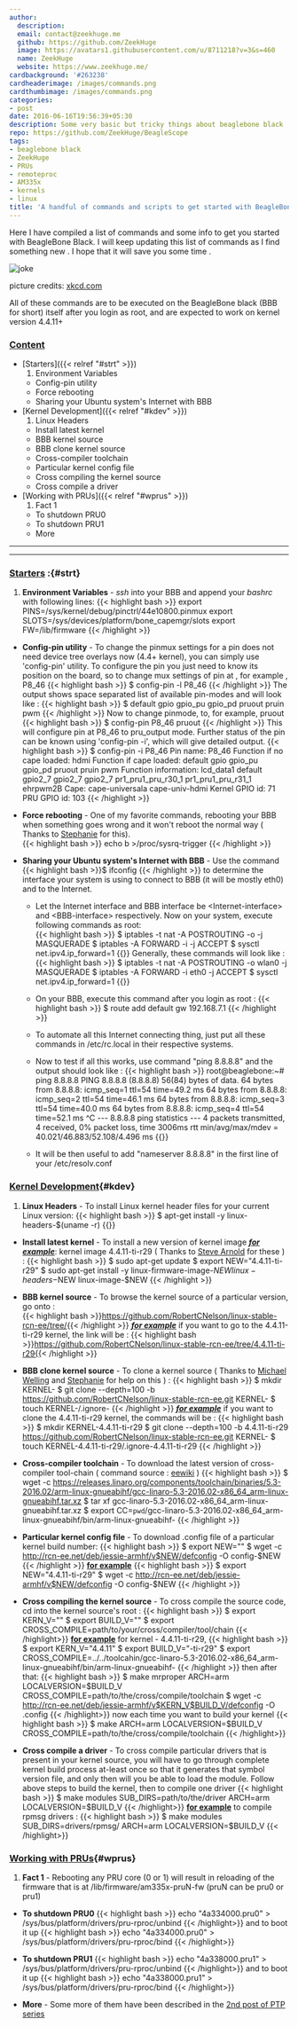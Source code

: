 ```yaml
---
author:
  description: 
  email: contact@zeekhuge.me
  github: https://github.com/ZeekHuge
  image: https://avatars1.githubusercontent.com/u/8711218?v=3&s=460
  name: ZeekHuge
  website: https://www.zeekhuge.me/
cardbackground: '#263238'
cardheaderimage: /images/commands.png
cardthumbimage: /images/commands.png
categories:
- post
date: 2016-06-16T19:56:39+05:30
description: Some very basic but tricky things about beaglebone black
repo: https://github.com/ZeekHuge/BeagleScope
tags:
- beaglebone black
- ZeekHuge
- PRUs
- remoteproc
- AM335x
- kernels
- linux
title: 'A handful of commands and scripts to get started with BeagleBone Black'
---
```


Here I have compiled a list of commands and some info to get you started with BeagleBone Black. I will keep updating this list of commands as I find something new . I hope that it will save you some time .

![joke](/jokes/worth_time.png)

picture credits: [xkcd.com](https://xkcd.com)

All of these commands are to be executed on the BeagleBone black (BBB for short) itself after you login as root, and are expected to work on kernel version 4.4.11+

### <u>Content</u>
* [Starters]({{< relref "#strt" >}})
	1. Environment Variables
	+ Config-pin utility
	+ Force rebooting
	+ Sharing your Ubuntu system's Internet with BBB
* [Kernel Development]({{< relref "#kdev" >}})
	1. Linux Headers
	+ Install latest kernel
	+ BBB kernel source
	+ BBB clone kernel source
	+ Cross-compiler toolchain
	+ Particular kernel config file
	+ Cross compiling the kernel source
	+ Cross compile a driver
* [Working with PRUs]({{< relref "#wprus" >}})
	1. Fact 1
	+ To shutdown PRU0
	+ To shutdown PRU1
	+ More

---
---

### <u>Starters</u> :{#strt}


1. **Environment Variables** - *ssh* into your BBB and append your *bashrc* with following lines:
{{< highlight bash >}}
export PINS=/sys/kernel/debug/pinctrl/44e10800.pinmux
export SLOTS=/sys/devices/platform/bone_capemgr/slots
export FW=/lib/firmware
{{< /highlight >}}

* **Config-pin utility** - To change the pinmux settings for a pin does not need device tree overlays now (4.4+ kernel), you can simply use 'config-pin' utility. To configure the pin you just need to know its position on the board, so to change mux settings of pin at , for example , P8_46
{{< highlight bash >}}
$ config-pin -l P8_46
{{< /highlight >}}
The output shows space separated list of available pin-modes and will look like :
{{< highlight bash >}}
$ default gpio gpio_pu gpio_pd pruout pruin pwm
{{< /highlight >}}
Now to change pinmode, to, for example, pruout
{{< highlight bash >}}
$ config-pin P8_46 pruout
{{< /highlight >}}
This will configure pin at P8_46 to pru_output mode.
Further status of the pin can be known using 'config-pin -i', which will give detailed output.
{{< highlight bash >}}
$ config-pin -i P8_46
Pin name: P8_46
Function if no cape loaded: hdmi
Function if cape loaded: default gpio gpio_pu gpio_pd pruout pruin pwm
Function information: lcd_data1 default gpio2_7 gpio2_7 gpio2_7 pr1_pru1_pru_r30_1 pr1_pru1_pru_r31_1 ehrpwm2B
Cape: cape-universala cape-univ-hdmi
Kernel GPIO id: 71
PRU GPIO id: 103
{{< /highlight >}}




* **Force rebooting** -  One of my favorite commands, rebooting your BBB when something goes wrong and it won't reboot the normal way ( Thanks to [Stephanie](https://github.com/SJLC) for this).  
{{< highlight bash >}}
echo b >/proc/sysrq-trigger
{{< /highlight >}}

* **Sharing your Ubuntu system's Internet with BBB** -  Use the command {{< highlight bash >}}$ ifconfig {{< /highlight >}} to determine the interface your system is using to connect to BBB (it will be mostly eth0) and to the Internet.
	* Let the Internet interface and BBB interface be \<Internet-interface\> and \<BBB-interface\> respectively. Now on your system, execute following commands as root:		
{{< highlight bash >}}
$ iptables -t nat -A POSTROUTING -o <Internet-interface> -j MASQUERADE
$ iptables -A FORWARD -i <BBB-interface> -j ACCEPT
$ sysctl net.ipv4.ip_forward=1
{{</highlight>}}
	Generally, these commands will look like :
{{< highlight bash >}}
$ iptables -t nat -A POSTROUTING -o wlan0 -j MASQUERADE
$ iptables -A FORWARD -i eth0 -j ACCEPT
$ sysctl net.ipv4.ip_forward=1
{{</highlight>}}

	* On your BBB, execute this command after you login as root :
{{< highlight bash >}}
$ route add default gw 192.168.7.1
{{< /highlight >}}
	* To automate all this Internet connecting thing, just put all these commands in /etc/rc.local in their respective systems. 

	* Now to test if all this works, use command  "ping 8.8.8.8" and the output should look like :
{{< highlight bash >}}
root@beaglebone:~# ping 8.8.8.8
PING 8.8.8.8 (8.8.8.8) 56(84) bytes of data.
64 bytes from 8.8.8.8: icmp_seq=1 ttl=54 time=49.2 ms
64 bytes from 8.8.8.8: icmp_seq=2 ttl=54 time=46.1 ms
64 bytes from 8.8.8.8: icmp_seq=3 ttl=54 time=40.0 ms
64 bytes from 8.8.8.8: icmp_seq=4 ttl=54 time=52.1 ms
^C
--- 8.8.8.8 ping statistics ---
4 packets transmitted, 4 received, 0% packet loss, time 3006ms
rtt min/avg/max/mdev = 40.021/46.883/52.108/4.496 ms
{{</highlight>}}

	* It will be then useful to add "nameserver 8.8.8.8" in the first line of your /etc/resolv.conf

### <u>Kernel Development</u>{#kdev}


1. **Linux Headers** - To install Linux kernel header files for your current Linux version: 
{{< highlight bash >}}
$ apt-get install -y linux-headers-$(uname -r)
{{</highlight>}}


* **Install latest kernel** - To install a new version of kernel image <u>***for example***</u>: kernel image 4.4.11-ti-r29 ( Thanks to [Steve Arnold](https://github.com/sarnold) for these ) :
{{< highlight bash >}}
$ sudo apt-get update
$ export NEW="4.4.11-ti-r29" 
$ sudo apt-get install -y linux-firmware-image-$NEW linux-headers-$NEW linux-image-$NEW 
{{< /highlight >}}



* **BBB kernel source** -  To browse the kernel source of a particular version, go onto :	
{{< highlight bash >}}https://github.com/RobertCNelson/linux-stable-rcn-ee/tree/<kernel build number>{{< /highlight >}}
<u>***for example***</u> if you want to go to the 4.4.11-ti-r29 kernel, the link will be :
{{< highlight bash >}}https://github.com/RobertCNelson/linux-stable-rcn-ee/tree/4.4.11-ti-r29{{< /highlight >}}


* **BBB clone kernel source** - To clone a kernel source ( Thanks to [Michael Welling](https://github.com/mwelling/) and [Stephanie](https://github.com/SJLC) for help on this )  :
{{< highlight bash >}}
$ mkdir KERNEL-<kernel build number>
$ git clone --depth=100 -b <kernel build number> https://github.com/RobertCNelson/linux-stable-rcn-ee.git KERNEL-<kernel build number>
$ touch KERNEL-<kernel build number>/.ignore-<kernel build number>
{{< /highlight >}}
<u>***for example***</u> if you want to clone the 4.4.11-ti-r29 kernel, the commands will be :
{{< highlight bash >}}
$ mkdir KERNEL-4.4.11-ti-r29
$ git clone --depth=100 -b 4.4.11-ti-r29 https://github.com/RobertCNelson/linux-stable-rcn-ee.git KERNEL-<kernel build number>
$ touch KERNEL-4.4.11-ti-r29/.ignore-4.4.11-ti-r29
{{< /highlight >}}



* **Cross-compiler toolchain** -  To download the latest version of cross-compiler tool-chain ( command source : [eewiki](https://eewiki.net/display/linuxonarm/BeagleBone+Black#BeagleBoneBlack-ARMCrossCompiler:GCC) )
{{< highlight bash >}}
$ wget -c https://releases.linaro.org/components/toolchain/binaries/5.3-2016.02/arm-linux-gnueabihf/gcc-linaro-5.3-2016.02-x86_64_arm-linux-gnueabihf.tar.xz
$ tar xf gcc-linaro-5.3-2016.02-x86_64_arm-linux-gnueabihf.tar.xz
$ export CC=`pwd`/gcc-linaro-5.3-2016.02-x86_64_arm-linux-gnueabihf/bin/arm-linux-gnueabihf-
{{< /highlight >}}

* **Particular kernel config file** - To download .config file of a particular kernel build number:
{{< highlight bash >}}
$ export NEW="<kernel build number>"
$ wget -c http://rcn-ee.net/deb/jessie-armhf/v$NEW/defconfig -O config-$NEW
{{< /highlight >}}
<u>**for example**</u>
{{< highlight bash >}}
$ export NEW="4.4.11-ti-r29"
$ wget -c http://rcn-ee.net/deb/jessie-armhf/v$NEW/defconfig -O config-$NEW
{{< /highlight >}}


* **Cross compiling the kernel source** - To cross compile the source code, cd into the kernel source's root :
{{< highlight bash >}}
$ export KERN_V="<kernel version>"
$ export BUILD_V="<build version>"
$ export CROSS_COMPILE=path/to/your/cross/compiler/tool/chain
{{< /highlight>}}
**<u>for example</u>** for kernel - 4.4.11-ti-r29, 
{{< highlight bash >}}
$ export KERN_V="4.4.11"
$ export BUILD_V="-ti-r29"
$ export CROSS_COMPILE=../../toolcahin/gcc-linaro-5.3-2016.02-x86_64_arm-linux-gnueabihf/bin/arm-linux-gnueabihf-
{{< /highlight >}}
then after that:
{{< highlight bash >}}
$ make mrproper ARCH=arm LOCALVERSION=$BUILD_V CROSS_COMPILE=path/to/the/cross/compile/toolchain 
$ wget -c http://rcn-ee.net/deb/jessie-armhf/v$KERN_V$BUILD_V/defconfig -O .config
{{< /highlight>}}
now each time you want to build your kernel
{{< highlight bash >}}
$ make ARCH=arm LOCALVERSION=$BUILD_V CROSS_COMPILE=path/to/the/cross/compile/toolchain 
{{< /highlight>}}

* **Cross compile a driver** -  To cross compile particular drivers that is present in your kernel source, you will have to go through complete kernel build process at-least once so that it generates that symbol version file, and only then will you be able to load the module. Follow above steps to build the kernel, then to compile one driver
{{< highlight bash >}}
$ make modules SUB_DIRS=path/to/the/driver ARCH=arm LOCALVERSION=$BUILD_V 
{{< /highlight>}}
**<u>for example</u>** to compile rpmsg drivers :
{{< highlight bash >}}
$ make modules SUB_DIRS=drivers/rpmsg/ ARCH=arm LOCALVERSION=$BUILD_V 
{{< /highlight>}}


### <u>Working with PRUs</u>{#wprus}

1. **Fact 1** - Rebooting any PRU core (0 or 1) will result in reloading of the firmware that is at /lib/firmware/am335x-pruN-fw (pruN can be pru0 or pru1)

* **To shutdown PRU0**
{{< highlight bash >}}
echo "4a334000.pru0" > /sys/bus/platform/drivers/pru-rproc/unbind
{{< /highlight>}}
and to boot it up
{{< highlight bash >}}
echo "4a334000.pru0" > /sys/bus/platform/drivers/pru-rproc/bind
{{< /highlight>}}

* **To shutdown PRU1**
{{< highlight bash >}}
echo "4a338000.pru1" > /sys/bus/platform/drivers/pru-rproc/unbind
{{< /highlight>}}
and to boot it up
{{< highlight bash >}}
echo "4a338000.pru1" > /sys/bus/platform/drivers/pru-rproc/bind
{{< /highlight>}}

* **More** - Some more of them have been described in the [2nd post of PTP series](/post/ptp_docs_commands_and_tools)
